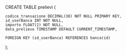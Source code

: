 CREATE TABLE prelievi (

    codice_transazione DECIMAL(38) NOT NULL PRIMARY KEY,
    id_userBanca INT NOT NULL,
    importo FLOAT(2) NOT NULL,
    data_prelievo TIMESTAMP DEFAULT CURRENT_TIMESTAMP,

    FOREIGN KEY (id_userBanca) REFERENCES banca(id)
); 